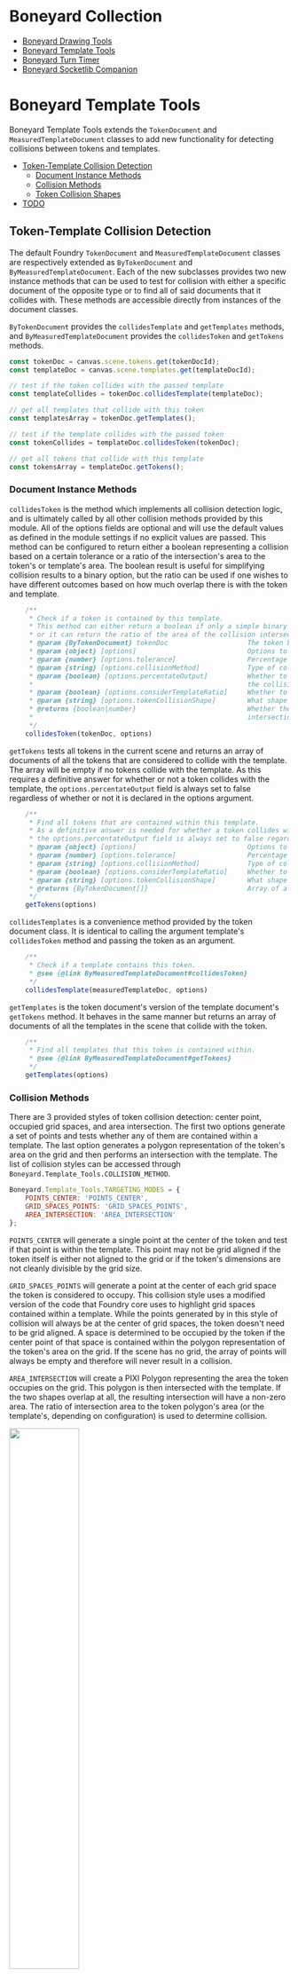 # Boneyard Collection

- [Boneyard Drawing Tools](https://github.com/operation404/boneyard-drawing-tools)
- [Boneyard Template Tools](https://github.com/operation404/boneyard-template-tools)
- [Boneyard Turn Timer](https://github.com/operation404/boneyard-turn-timer)
- [Boneyard Socketlib Companion](https://github.com/operation404/boneyard-socketlib-companion)

# Boneyard Template Tools

Boneyard Template Tools extends the `TokenDocument` and `MeasuredTemplateDocument` classes to add new functionality for detecting collisions between tokens and templates.

- [Token-Template Collision Detection](#token-template-collision-detection)
  - [Document Instance Methods](#document-instance-methods)
  - [Collision Methods](#collision-methods)
  - [Token Collision Shapes](#token-collision-shapes)
- [TODO](#todo)

## Token-Template Collision Detection

The default Foundry `TokenDocument` and `MeasuredTemplateDocument` classes are respectively extended as `ByTokenDocument` and `ByMeasuredTemplateDocument`. Each of the new subclasses provides two new instance methods that can be used to test for collision with either a specific document of the opposite type or to find all of said documents that it collides with. These methods are accessible directly from instances of the document classes.

`ByTokenDocument` provides the `collidesTemplate` and `getTemplates` methods, and `ByMeasuredTemplateDocument` provides the `collidesToken` and `getTokens` methods.

```js
const tokenDoc = canvas.scene.tokens.get(tokenDocId);
const templateDoc = canvas.scene.templates.get(templateDocId);

// test if the token collides with the passed template
const templateCollides = tokenDoc.collidesTemplate(templateDoc);

// get all templates that collide with this token
const templatesArray = tokenDoc.getTemplates();

// test if the template collides with the passed token
const tokenCollides = templateDoc.collidesToken(tokenDoc);

// get all tokens that collide with this template
const tokensArray = templateDoc.getTokens();
```

### Document Instance Methods

`collidesToken` is the method which implements all collision detection logic, and is ultimately called by all other collision methods provided by this module. All of the options fields are optional and will use the default values as defined in the module settings if no explicit values are passed. This method can be configured to return either a boolean representing a collision based on a certain tolerance or a ratio of the intersection's area to the token's or template's area. The boolean result is useful for simplifying collision results to a binary option, but the ratio can be used if one wishes to have different outcomes based on how much overlap there is with the token and template.

```js
    /**
     * Check if a token is contained by this template.
     * This method can either return a boolean if only a simple binary collision result is required,
     * or it can return the ratio of the area of the collision intersection and either the token or template's area.
     * @param {ByTokenDocument} tokenDoc                    The token being tested.
     * @param {object} [options]                            Options to configure how collision is calculated.
     * @param {number} [options.tolerance]                  Percentage of overlap needed to be considered inside the template.
     * @param {string} [options.collisionMethod]            Type of collision detection method to use.
     * @param {boolean} [options.percentateOutput]          Whether to return a boolean representing the collision result or ratio of
     *                                                      the collision intersection area.
     * @param {boolean} [options.considerTemplateRatio]     Whether to account for the ratio of the intersection and template areas.
     * @param {string} [options.tokenCollisionShape]        What shape type to use for the token's collision area.
     * @returns {boolean|number}                            Whether the token is inside the template or the ratio of the collision
     *                                                      intersection area.
     */
    collidesToken(tokenDoc, options)
```

`getTokens` tests all tokens in the current scene and returns an array of documents of all the tokens that are considered to collide with the template. The array will be empty if no tokens collide with the template. As this requires a definitive answer for whether or not a token collides with the template, the `options.percentateOutput` field is always set to false regardless of whether or not it is declared in the options argument.

```js
    /**
     * Find all tokens that are contained within this template.
     * As a definitive answer is needed for whether a token collides with a template in order to populate the array,
     * the options.percentateOutput field is always set to false regardless of any default or explicitly declared value.
     * @param {object} [options]                            Options to configure how collision is calculated.
     * @param {number} [options.tolerance]                  Percentage of overlap needed to be considered inside the template.
     * @param {string} [options.collisionMethod]            Type of collision detection method to use.
     * @param {boolean} [options.considerTemplateRatio]     Whether to account for the ratio of the intersection and template areas.
     * @param {string} [options.tokenCollisionShape]        What shape type to use for the token's collision area.
     * @returns {ByTokenDocument[]}                         Array of all tokens contained within the template.
     */
    getTokens(options)
```

`collidesTemplates` is a convenience method provided by the token document class. It is identical to calling the argument template's `collidesToken` method and passing the token as an argument.

```js
    /**
     * Check if a template contains this token.
     * @see {@link ByMeasuredTemplateDocument#collidesToken}
     */
    collidesTemplate(measuredTemplateDoc, options)
```

`getTemplates` is the token document's version of the template document's `getTokens` method. It behaves in the same manner but returns an array of documents of all the templates in the scene that collide with the token.

```js
    /**
     * Find all templates that this token is contained within.
     * @see {@link ByMeasuredTemplateDocument#getTokens}
     */
    getTemplates(options)
```

### Collision Methods

There are 3 provided styles of token collision detection: center point, occupied grid spaces, and area intersection. The first two options generate a set of points and tests whether any of them are contained within a template. The last option generates a polygon representation of the token's area on the grid and then performs an intersection with the template. The list of collision styles can be accessed through `Boneyard.Template_Tools.COLLISION_METHOD`.

```js
Boneyard.Template_Tools.TARGETING_MODES = {
    POINTS_CENTER: 'POINTS_CENTER',
    GRID_SPACES_POINTS: 'GRID_SPACES_POINTS',
    AREA_INTERSECTION: 'AREA_INTERSECTION'
};
```

`POINTS_CENTER` will generate a single point at the center of the token and test if that point is within the template. This point may not be grid aligned if the token itself is either not aligned to the grid or if the token's dimensions are not cleanly divisible by the grid size.

`GRID_SPACES_POINTS` will generate a point at the center of each grid space the token is considered to occupy. This collision style uses a modified version of the code that Foundry core uses to highlight grid spaces contained within a template. While the points generated by in this style of collision will always be at the center of grid spaces, the token doesn't need to be grid aligned. A space is determined to be occupied by the token if the center point of that space is contained within the polygon representation of the token's area on the grid. If the scene has no grid, the array of points will always be empty and therefore will never result in a collision.

`AREA_INTERSECTION` will create a PIXI Polygon representing the area the token occupies on the grid. This polygon is then intersected with the template. If the two shapes overlap at all, the resulting intersection will have a non-zero area. The ratio of intersection area to the token polygon's area (or the template's, depending on configuration) is used to determine collision.

<img src="https://github.com/operation404/boneyard-template-tools/blob/master/images/collision_styles_example.png?raw=true" width=50%>

This example shows the collision styles using some example tokens of a lionfolk warrior, a worg, and an angel and assuming the smallest possible tolerance value. The point at the center of the lionfolk's token is inside the template, so it would result in a collision when using the `POINTS_CENTER` collision method. The worg's center point isn't inside of the template, but the center of some of the grid spaces that the token occupies are, so it would result in a collision when using the `GRID_SPACES_POINTS` collision method. Neither the center point of the angel or any of the grid spaces the angel occupies are inside of the template. However, the collision box of the angel overlaps with the template, resulting in an intersection with a non-zero area and therefore a collision when using the `AREA_INTERSECTION` collision method.

### Token Collision Shapes

There are 2 provided ways of representing token area on the grid: rectangles and circles. When using a rectangular representation, a rectangle is generated with the same width and height of the token on the grid. When using a circle representation, the center point of the circle is set to the token's center and the radius is half of either the token width or height, whichever is larger. The circle representation uses a polygon approximation for actual collision detection. This should have no tangible effect on collision accuracy in actual play, but is mentioned for clarity. The chosen representation can impact the results of token collision when using the `GRID_SPACES_POINTS` and `AREA_INTERSECTION` collision methods.

<img src="https://github.com/operation404/boneyard-template-tools/blob/master/images/token_shape_area_intersection_example.png?raw=true" width=50%>

In this example, the token's grid area representation as a rectangle is shown in cyan and the representation as a circle is shown in purple. When using the `AREA_INTERSECTION` collision style the rectangle representation would result in a collision but the circle representation would not.

<img src="https://github.com/operation404/boneyard-template-tools/blob/master/images/token_shape_grid_spaces_example.png?raw=true" width=50%>

This example shows how the different representations of a token affects which grid spaces a token occupies with the `AREA_INTERSECTION` collision style. When representing the token's grid area as a rectangle, all of the points displayed would be contained within that rectangle and so the grid spaces they belong to are considered to be occupied by the token. When using the circle representation, the center points of the grid spaces at the corners of the token aren't contained by the circle representing the token's area on the grid. These points are marked in orange and their respective grid spaces are not considered occupied by the token, whereas the spaces represented by the cyan points would be.

## TODO

- [x] ~~Add proper module settings to set the default targeting mode.~~
- [x] ~~Either add new targeting modes or update the existing modes to handle targeting more accurately to the targeting mode descriptions. Any token space should actually calculate center points of grid spaces even if the token isn't properly aligned to them. Token region should actually check if the regions overlap rather than the simpler workaround of generating a dense field of points.~~
- [ ] Provide more token collision shape options. Ellipse seems like a given, potentially more irregular shapes. Also worth investigating a way to set a token to have a specific collision shape instead of using one shape representation for all collisions.
